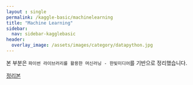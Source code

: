 ```yaml
---
layout : single
permalink: /kaggle-basic/machinelearning
title: "Machine Learning"
sidebar:
  nav: sidebar-kagglebasic
header:
  overlay_image: /assets/images/category/datapython.jpg
---
```


본 부분은 `파이썬 라이브러리를 활용한 머신러닝 - 한빛미디어`를 기반으로 정리했습니다.

[정리본](/MLwithPython)
